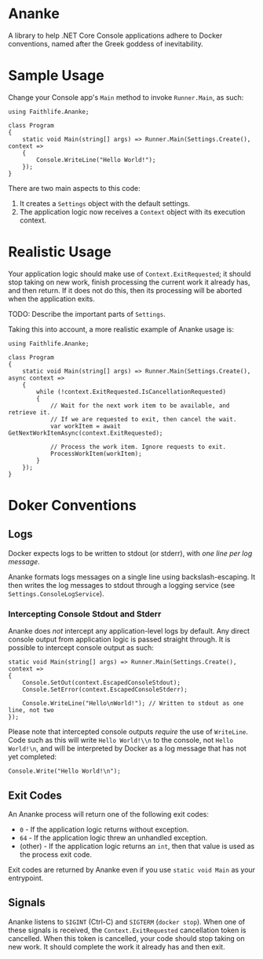 # Ananke
A library to help .NET Core Console applications adhere to Docker conventions, named after the Greek goddess of inevitability.

# Sample Usage

Change your Console app's `Main` method to invoke `Runner.Main`, as such:

```
using Faithlife.Ananke;

class Program
{
	static void Main(string[] args) => Runner.Main(Settings.Create(), context =>
	{
		Console.WriteLine("Hello World!");
	});
}
```

There are two main aspects to this code:

1. It creates a `Settings` object with the default settings.
1. The application logic now receives a `Context` object with its execution context.

# Realistic Usage

Your application logic should make use of `Context.ExitRequested`; it should stop taking on new work, finish processing the current work it already has, and then return. If it does not do this, then its processing will be aborted when the application exits.

TODO: Describe the important parts of `Settings`.

Taking this into account, a more realistic example of Ananke usage is:

```
using Faithlife.Ananke;

class Program
{
	static void Main(string[] args) => Runner.Main(Settings.Create(), async context =>
	{
		while (!context.ExitRequested.IsCancellationRequested)
		{
			// Wait for the next work item to be available, and retrieve it.
			// If we are requested to exit, then cancel the wait.
			var workItem = await GetNextWorkItemAsync(context.ExitRequested);

			// Process the work item. Ignore requests to exit.
			ProcessWorkItem(workItem);
		}
	});
}
```

# Doker Conventions

## Logs

Docker expects logs to be written to stdout (or stderr), with *one line per log message*.

Ananke formats logs messages on a single line using backslash-escaping. It then writes the log messages to stdout through a logging service (see `Settings.ConsoleLogService`).

### Intercepting Console Stdout and Stderr

Ananke does *not* intercept any application-level logs by default. Any direct console output from application logic is passed straight through. It is possible to intercept console output as such:

```
static void Main(string[] args) => Runner.Main(Settings.Create(), context =>
{
	Console.SetOut(context.EscapedConsoleStdout);
	Console.SetError(context.EscapedConsoleStderr);

	Console.WriteLine("Hello\nWorld!"); // Written to stdout as one line, not two
});
```

Please note that intercepted console outputs *require* the use of `WriteLine`. Code such as this will write `Hello World!\\n` to the console, not `Hello World!\n`, and will be interpreted by Docker as a log message that has not yet completed:

```
Console.Write("Hello World!\n");
```

## Exit Codes

An Ananke process will return one of the following exit codes:

* `0` - If the application logic returns without exception.
* `64` - If the application logic threw an unhandled exception.
* (other) - If the application logic returns an `int`, then that value is used as the process exit code.

Exit codes are returned by Ananke even if you use `static void Main` as your entrypoint.

## Signals

Ananke listens to `SIGINT` (Ctrl-C) and `SIGTERM` (`docker stop`). When one of these signals is received, the `Context.ExitRequested` cancellation token is cancelled. When this token is cancelled, your code should stop taking on new work. It should complete the work it already has and then exit.
